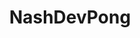---
title: NashDevPong
website: https://nashdev-pong.firebaseapp.com
github: https://github.com/BrendonPierson/nashDevPong
image: https://nashdev-pong.firebaseapp.com/media/apple-icon-114x114.png
description: A Ping Pong ranking app that records both singles and doubles matches.  Player ranks are calculated using the ELO chess rating algorithm.
---